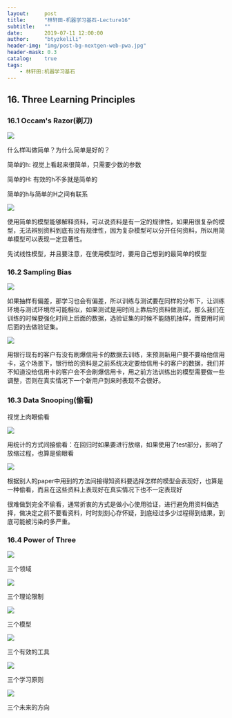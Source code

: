 ```yaml
---
layout:     post
title:      "林轩田-机器学习基石-Lecture16"
subtitle:   ""
date:       2019-07-11 12:00:00
author:     "btyzkelili"
header-img: "img/post-bg-nextgen-web-pwa.jpg"
header-mask: 0.3
catalog:    true
tags:
    - 林轩田:机器学习基石
---
```

## 16. Three Learning Principles

### 16.1 Occam's Razor(剃刀)

![](/img/linxuant-jishi/16-1.png)   

什么样叫做简单？为什么简单是好的？

简单的h: 视觉上看起来很简单，只需要少数的参数

简单的H: 有效的h不多就是简单的

简单的h与简单的H之间有联系

![](/img/linxuant-jishi/16-2.png)   

使用简单的模型能够解释资料，可以说资料是有一定的规律性，如果用很复杂的模型，无法辨别资料到底有没有规律性，因为复杂模型可以分开任何资料，所以用简单模型可以表现一定显著性。

先试线性模型，并且要注意，在使用模型时，要用自己想到的最简单的模型

### 16.2 Sampling Bias

![](/img/linxuant-jishi/16-3.png)   

如果抽样有偏差，那学习也会有偏差，所以训练与测试要在同样的分布下，让训练环境与测试环境尽可能相似，如果测试是用时间上靠后的资料做测试，那么我们在训练的时候要强化时间上后面的数据，选验证集的时候不能随机抽样，而要用时间后面的去做验证集。

![](/img/linxuant-jishi/16-4.png)   

用银行现有的客户有没有刷爆信用卡的数据去训练，来预测新用户要不要给他信用卡，这个场景下，银行给的资料是之前系统决定要给信用卡的客户的数据，我们并不知道没给信用卡的客户会不会刷爆信用卡，用之前方法训练出的模型需要做一些调整，否则在真实情况下一个新用户到来时表现不会很好。

### 16.3 Data Snooping(偷看)

视觉上肉眼偷看

![](/img/linxuant-jishi/16-5.png)   

用统计的方式间接偷看：在回归时如果要进行放缩，如果使用了test部分，影响了放缩过程，也算是偷眼看

![](/img/linxuant-jishi/16-6.png)   

根据别人的paper中用到的方法间接得知资料要选择怎样的模型会表现好，也算是一种偷看，而且在这些资料上表现好在真实情况下也不一定表现好

很难做到完全不偷看，通常折衷的方式是做小心使用验证，进行避免用资料做选择，做决定之前不要看资料，时时刻刻心存怀疑，到底经过多少过程得到结果，到底可能被污染的多严重。

### 16.4 Power of Three

![](/img/linxuant-jishi/16-7.png)   

三个领域

![](/img/linxuant-jishi/16-8.png)   

三个理论限制

![](/img/linxuant-jishi/16-9.png)   

三个模型

![](/img/linxuant-jishi/16-10.png)   

三个有效的工具

![](/img/linxuant-jishi/16-11.png)   

三个学习原则

![](/img/linxuant-jishi/16-12.png)   

三个未来的方向




